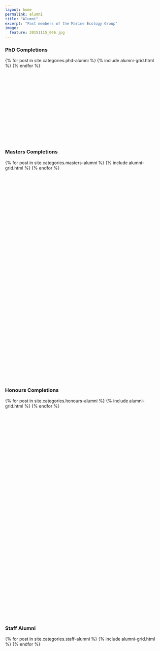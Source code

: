 ```yaml
---
layout: home
permalink: alumni
title: "Alumni"
excerpt: "Past members of the Marine Ecology Group"
image:
  feature: 20151115_046.jpg
---
```


### PhD Completions
<div class="tiles">
{% for post in site.categories.phd-alumni %}
	{% include alumni-grid.html %}
{% endfor %}
</div><!-- /.tiles -->
<br><br><br><br><br><br><br><br><br><br><br><br><br><br>

### Masters Completions
<div class="tiles">
{% for post in site.categories.masters-alumni %}
	{% include alumni-grid.html %}
{% endfor %}
</div><!-- /.tiles -->
<br><br><br><br><br><br><br><br><br><br><br><br><br><br><br><br>
<br><br><br><br><br><br><br><br><br><br><br><br><br><br><br><br>
<br><br><br><br><br><br><br><br>

### Honours Completions
<div class="tiles">
{% for post in site.categories.honours-alumni %}
	{% include alumni-grid.html %}
{% endfor %}
</div><!-- /.tiles -->
<br><br><br><br><br><br><br><br><br><br><br><br><br><br><br><br>
<br><br><br><br><br><br><br><br><br><br><br><br><br><br><br><br>
<br><br><br><br><br><br><br><br>

### Staff Alumni
<div class="tiles">
{% for post in site.categories.staff-alumni %}
	{% include alumni-grid.html %}
{% endfor %}
</div><!-- /.tiles -->

